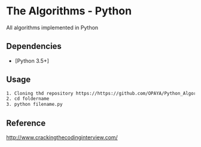 # The Algorithms - Python
All algorithms implemented in Python
## Dependencies
* [Python 3.5+]

## Usage

```bash
1. Cloning thd repository https://https://github.com/OPAYA/Python_Algorithm.git
2. cd foldername
3. python filename.py
```


## Reference
http://www.crackingthecodinginterview.com/
